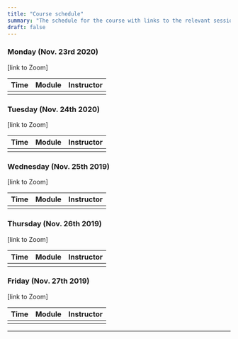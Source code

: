 ```yaml
---
title: "Course schedule"
summary: "The schedule for the course with links to the relevant sessions"
draft: false
---
```


### Monday (Nov. 23rd 2020)

[link to Zoom]

| Time        | Module                                                       | Instructor                |
| ----------- | ------------------------------------------------------------ | ------------------------- |
|  | |  |

### Tuesday (Nov. 24th 2020)

[link to Zoom]

| Time        | Module                                                       | Instructor                |
| ----------- | ------------------------------------------------------------ | ------------------------- |
|  | |  |

### Wednesday (Nov. 25th 2019)

[link to Zoom]

| Time        | Module                                                       | Instructor                |
| ----------- | ------------------------------------------------------------ | ------------------------- |
|  | |  |
### Thursday (Nov. 26th 2019)

[link to Zoom]

| Time        | Module                                                       | Instructor                |
| ----------- | ------------------------------------------------------------ | ------------------------- |
|  | |  |
### Friday (Nov. 27th 2019)

[link to Zoom]

| Time        | Module                                                       | Instructor                |
| ----------- | ------------------------------------------------------------ | ------------------------- |
|  | |  |

---

